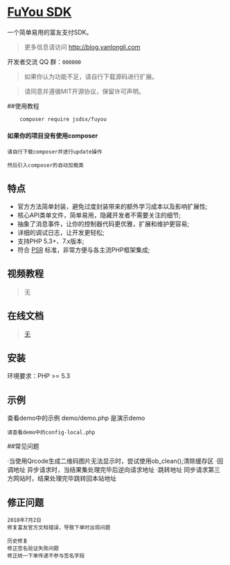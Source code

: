 # [FuYou SDK](http://blog.yanlongli.com)

一个简单易用的富友支付SDK。

>更多信息请访问 http://blog.yanlongli.com

开发者交流 QQ 群：`000000`

> 如果你认为功能不足，请自行下载源码进行扩展。

>请同意并遵循MIT开源协议，保留许可声明。

##使用教程  
```shel
	composer require jsdsx/fuyou
```
#### 如果你的项目没有使用composer

    请自行下载composer并进行update操作
    
    然后引入composer的自动加载类


## 特点

 - 官方方法简单封装，避免过度封装带来的额外学习成本以及影响扩展性;
 - 核心API类单文件，简单易用，隐藏开发者不需要关注的细节;
 - 抽象了消息事件，让你的控制器代码更优雅，扩展和维护更容易;
 - 详细的调试日志，让开发更轻松;
 - 支持PHP 5.3+、7.x版本;
 - 符合 [PSR](https://github.com/php-fig/fig-standards) 标准，非常方便与各主流PHP框架集成;

## 视频教程

> 无
>
## 在线文档
>[无]()

## 安装

环境要求：PHP >= 5.3


## 示例

查看demo中的示例  demo/demo.php 是演示demo

    请查看demo中的config-local.php

##常见问题

·当使用Qrcode生成二维码图片无法显示时，尝试使用ob_clean();清除缓存区
·回调地址 异步请求时，当结果集处理完毕后逆向请求地址
·跳转地址 同步请求第三方网站时，结果处理完毕跳转回本站地址
    
## 修正问题

    2018年7月2日
    修复富友官方文档错误，导致下单时出现问题

    历史修复
	修正签名验证失败问题
	修正统一下单传递不参与签名字段

    
